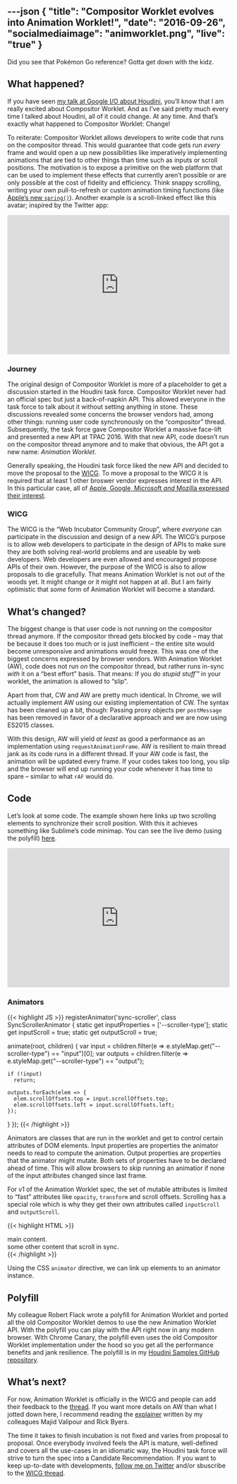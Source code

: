 ---json
{
  "title": "Compositor Worklet evolves into Animation Worklet!",
  "date": "2016-09-26",
  "socialmediaimage": "animworklet.png",
  "live": "true"
}
---

Did you see that Pokémon Go reference? Gotta get down with the kidz.

<!--more-->

## What happened?

If you have seen [my talk at Google I/O about Houdini][IO Houdini], you’ll know that I am really excited about Compositor Worklet. And as I’ve said pretty much every time I talked about Houdini, all of it could change. At any time. And that’s exactly what happened to Compositor Worklet: Change!

To reiterate: Compositor Worklet allows developers to write code that runs on the compositor thread. This would guarantee that code gets run _every_ frame and would open a up new possibilities like imperatively implementing animations that are tied to other things than time such as inputs or scroll positions. The motivation is to expose a primitive on the web platform that can be used to implement these effects that currently aren’t possible or are only possible at the cost of fidelity and efficiency. Think snappy scrolling, writing your own pull-to-refresh or custom animation timing functions (like [Apple’s new `spring()`][Apple spring]). Another example is a scroll-linked effect like this avatar; inspired by the Twitter app:

<iframe width="100%" height="315" src="https://www.youtube.com/embed/EUlIxr8mk7s" frameborder="0" allowfullscreen></iframe>

### Journey

The original design of Compositor Worklet is more of a placeholder to get a discussion started in the Houdini task force. Compositor Worklet never had an official spec but just a back-of-napkin API. This allowed everyone in the task force to talk about it without setting anything in stone. These discussions revealed some concerns the browser vendors had, among other things: running user code synchronously on the “compositor” thread. Subsequently, the task force gave Compositor Worklet a massive face-lift and presented a new API at TPAC 2016. With that new API, code doesn’t run on the compositor thread anymore and to make that obvious, the API got a new name: *Animation Worklet*.

Generally speaking, the Houdini task force liked the new API and decided to move the proposal to the [WICG]. To move a proposal to the WICG it is required that at least 1 other broswer vendor expresses interest in the API. In this particular case, all of [Apple, Google, Microsoft _and_ Mozilla expressed their interest][WICG interest comment].

### WICG

The WICG is the “Web Incubator Community Group”, where _everyone_ can participate in the discussion and design of a new API. The WICG’s purpose is to allow web developers to participate in the design of APIs to make sure they are both solving real-world problems and are useable by web developers. Web developers are even allowed and encouraged propose APIs of their own. However, the purpose of the WICG is also to allow proposals to die gracefully. That means Animation Worklet is not out of the woods yet. It might change or it might not happen at all. But I am fairly optimistic that _some_ form of Animation Worklet will become a standard.

## What’s changed?

The biggest change is that user code is not running on the compositor thread anymore. If the compositor thread gets blocked by code – may that be because it does too much or is just inefficient – the entire site would become unresponsive and animations would freeze. This was one of the biggest concerns expressed by browser vendors. With Animation Worklet (AW), code does not run _on_ the compositor thread, but rather runs in-sync _with_ it on a “best effort” basis. That means: If you do _stupid stuff™_ in your worklet, the animation is allowed to “slip”.

Apart from that, CW and AW are pretty much identical. In Chrome, we will actually implement AW using our existing implementation of CW. The syntax has been cleaned up a bit, though: Passing proxy objects per `postMessage` has been removed in favor of a declarative approach and we are now using ES2015 classes.

With this design, AW will yield _at least_ as good a performance as an implementation using `requestAnimationFrame`. AW is resilient to main thread jank as its code runs in a different thread. If your AW code is fast, the animation will be updated every frame. If your codes takes too long, you slip and the browser will end up running your code whenever it has time to spare – similar to what `rAF` would do.

## Code

Let’s look at some code. The example shown here links up two scrolling elements to synchronize their scroll position. With this it achieves something like Sublime’s code minimap. You can see the live demo (using the polyfill) [here][scroller demo].

<iframe width="100%" height="315" src="https://www.youtube.com/embed/knSDIkAdU3Y" frameborder="0" allowfullscreen></iframe>

### Animators

{{< highlight JS >}}
registerAnimator('sync-scroller', class SyncScrollerAnimator {
  static get inputProperties = ['--scroller-type'];
  static get inputScroll = true;
  static get outputScroll = true;

  animate(root, children) {
    var input =
      children.filter(e => e.styleMap.get("--scroller-type") == "input")[0];
    var outputs =
      children.filter(e => e.styleMap.get("--scroller-type") == "output");

    if (!input)
      return;

    outputs.forEach(elem => {
      elem.scrollOffsets.top = input.scrollOffsets.top;
      elem.scrollOffsets.left = input.scrollOffsets.left;
    });
  }
});
{{< /highlight >}}

Animators are classes that are run in the worklet and get to control certain attributes of DOM elements. Input properties are properties the animator needs to read to compute the animation. Output properties are properties that the animator might mutate. Both sets of properties have to be declared ahead of time. This will allow browsers to skip running an animatior if none of the input attributes changed since last frame.

For v1 of the Animation Worklet spec, the set of mutable attributes is limited to “fast” attributes like `opacity`, `transform` and scroll offsets. Scrolling has a special role which is why they get their own attributes called `inputScroll` and `outputScroll`.

{{< highlight HTML >}}
<style>
  .scroller {
    overflow-y: scroll;
  }

  #main_scroller {
    animator: sync-scroller;
    --scroller-type: input;
  }

  #alt_scroller {
    animator: sync-scroller;
    --scroller-type: output;
  }
</style>

<div id="main_scroller" class="scroller">
  <div>main content.</div>
</div>
<div id="alt_scroller" class="scroller">
  <div>some other content that scroll in sync.</div>
</div>
{{< /highlight >}}

Using the CSS `animator` directive, we can link up elements to an animator instance.

## Polyfill

My colleague Robert Flack wrote a polyfill for Animation Worklet and ported all the old Compositor Worklet demos to use the new Animation Worklet API. With the polyfill you can play with the API right now in any modern browser. With Chrome Canary, the polyfill even uses the old Compositor Worklet implementation under the hood so you get all the performance benefits and jank resilience. The polyfill is in my [Houdini Samples GitHub repository].

## What’s next?

For now, Animation Worklet is officially in the WICG and people can add their feedback to the [thread][WICG thread]. If you want more details on AW than what I jotted down here, I recommend reading the [explainer] written by my colleagues Majid Valipour and Rick Byers.

The time it takes to finish incubation is not fixed and varies from proposal to proposal. Once everybody involved feels the API is mature, well-defined and covers all the use-cases in an idiomatic way, the Houdini task force will strive to turn the spec into a Candidate Recommendation. If you want to keep up-to-date with developments, [follow me on Twitter][twitter] and/or sbuscribe to the [WICG thread].

[IO Houdini]: https://www.youtube.com/watch?v=sE3ttkP15f8
[WICG]: https://wicg.io/
[WICG interest comment]: https://discourse.wicg.io/t/proposal-animationworklet-a-primitive-for-scroll-linked-and-high-performance-procedural-animated-effects/1710/2
[scroller demo]: http://googlechrome.github.io/houdini-samples/animation-worklet/sync-scroller/
[Houdini Samples GitHub repository]: https://github.com/googlechrome/houdini-samples/
[WICG thread]: https://discourse.wicg.io/t/proposal-animationworklet-a-primitive-for-scroll-linked-and-high-performance-procedural-animated-effects/1710
[explainer]: https://github.com/majido/animation-worklet-proposal/blob/gh-pages/README.md
[twitter]: https://twitter.com/DasSurma
[Apple spring]: https://webkit.org/demos/spring/
